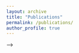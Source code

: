 ```yaml
---
layout: archive
title: "Publications"
permalink: /publications/
author_profile: true
---
```


<!-- { if author.googlescholar }
  You can also find my articles on <u><a href="{{author.googlescholar}}">my Google Scholar profile</a>.</u>
{ endif } -->

<!-- {% if author.google_scholar %}
<div class="notice--info" style="margin-top:1.5rem;">
🔍 更多研究成果请访问我的 <a href="{{ author.google_scholar }}" target="_blank" rel="noopener noreferrer">Google Scholar 主页</a>
</div>
{% endif %}

{% include base_path %}

{% for post in site.publications reversed %}
  {% include archive-single.html %}
{% endfor %} -->



<!-- ---
layout: archive
title: "Publications"
permalink: /publications/
author_profile: true
---

{% if site.author.googlescholar %}
  <div class="wordwrap">You can also find my articles on <a href="{{site.author.googlescholar}}">my Google Scholar profile</a>.</div>
{% endif %}

{% include base_path %}

<!-- New style rendering if publication categories are defined -->
<!-- {% if site.publication_category %}
  {% for category in site.publication_category  %}
    {% assign title_shown = false %}
    {% for post in site.publications reversed %}
      {% if post.category != category[0] %}
        {% continue %}
      {% endif %}
      {% unless title_shown %}
        <h2>{{ category[1].title }}</h2><hr />
        {% assign title_shown = true %}
      {% endunless %}
      {% include archive-single.html %}
    {% endfor %}
  {% endfor %}
{% else %}
  {% for post in site.publications reversed %}
    {% include archive-single.html %}
  {% endfor %}
{% endif %} --> -->

